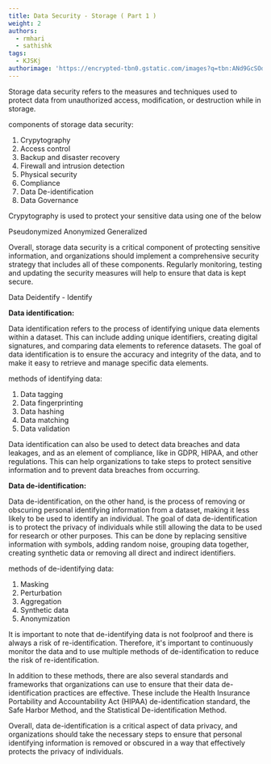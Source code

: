 ```yaml
---
title: Data Security - Storage ( Part 1 )
weight: 2
authors:
  - rmhari
  - sathishk
tags:
  - KJSKj
authorimage: 'https://encrypted-tbn0.gstatic.com/images?q=tbn:ANd9GcSOd256TcC6vcaQ99TYzoP0pBbch9_Q-bbrmw&usqp=CAU'
---
```


Storage data security refers to the measures and techniques used to protect data from unauthorized access, modification, or destruction while in storage.

components of storage data security:

1. Crypytography
2. Access control
3. Backup and disaster recovery
4. Firewall and intrusion detection
5. Physical security
6. Compliance
7. Data De-identification
8. Data Governance

Crypytography is used to protect your sensitive data using one of the below

Pseudonymized
Anonymized
Generalized

Overall, storage data security is a critical component of protecting sensitive information, and organizations should implement a comprehensive security strategy that includes all of these components. Regularly monitoring, testing and updating the security measures will help to ensure that data is kept secure.

Data Deidentify - Identify

**Data identification:**

Data identification refers to the process of identifying unique data elements within a dataset. This can include adding unique identifiers, creating digital signatures, and comparing data elements to reference datasets. The goal of data identification is to ensure the accuracy and integrity of the data, and to make it easy to retrieve and manage specific data elements.

methods of identifying data:

1. Data tagging
2. Data fingerprinting
3. Data hashing
4. Data matching
5. Data validation

Data identification can also be used to detect data breaches and data leakages, and as an element of compliance, like in GDPR, HIPAA, and other regulations. This can help organizations to take steps to protect sensitive information and to prevent data breaches from occurring.

**Data de-identification:**

Data de-identification, on the other hand, is the process of removing or obscuring personal identifying information from a dataset, making it less likely to be used to identify an individual. The goal of data de-identification is to protect the privacy of individuals while still allowing the data to be used for research or other purposes. This can be done by replacing sensitive information with symbols, adding random noise, grouping data together, creating synthetic data or removing all direct and indirect identifiers.

methods of de-identifying data:

1. Masking
2. Perturbation 
3. Aggregation 
4. Synthetic data
5. Anonymization

It is important to note that de-identifying data is not foolproof and there is always a risk of re-identification. Therefore, it's important to continuously monitor the data and to use multiple methods of de-identification to reduce the risk of re-identification.

In addition to these methods, there are also several standards and frameworks that organizations can use to ensure that their data de-identification practices are effective. These include the Health Insurance Portability and Accountability Act (HIPAA) de-identification standard, the Safe Harbor Method, and the Statistical De-identification Method.

Overall, data de-identification is a critical aspect of data privacy, and organizations should take the necessary steps to ensure that personal identifying information is removed or obscured in a way that effectively protects the privacy of individuals.